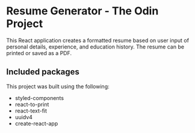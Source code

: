 # Resume Generator - The Odin Project

This React application creates a formatted resume based on user input of personal details, experience, and education history. The resume can be printed or saved as a PDF.

## Included packages

This project was built using the following:

- styled-components
- react-to-print
- react-text-fit
- uuidv4
- create-react-app
